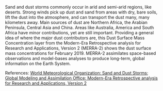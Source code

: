 Sand and dust storms commonly occur in arid and semi-arid regions, like deserts. Strong winds pick up dust and sand from areas with dry, bare soils, lift the dust into the atmosphere, and can transport the dust many, many kilometers away. Main sources of dust are Northern Africa, the Arabian Peninsula, Central Asia and China. Areas like Australia, America and South Africa have minor contributions, yet are still important. Providing a general idea of where the major dust contributors are, this Dust Surface Mass Concentration layer from the Modern-Era Retrospective analysis for Research and Applications, Version 2 (MERRA-2) shows the dust surface mass concentrations for February 2019. MERRA-2 assimilates space-based observations and model-bases analyses to produce long-term, global information on the Earth System.

References: [World Meteorological Organization: Sand and Dust Storms](https://public.wmo.int/en/our-mandate/focus-areas/environment/SDS); [Global Modeling and Assimilation Office: Modern-Era Retrospective analysis for Research and Applications, Version 2](https://gmao.gsfc.nasa.gov/reanalysis/MERRA-2/)
